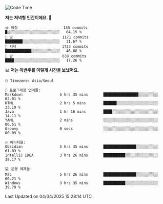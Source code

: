   <!--START_SECTION:waka-->
![Code Time](http://img.shields.io/badge/Code%20Time-534%20hrs%2045%20mins-blue)

**저는 저녁형 인간이에요. 🦉** 

```text
🌞 아침                     155 commits         █░░░░░░░░░░░░░░░░░░░░░░░░   04.19 % 
🌆 낮　                     1171 commits        ████████░░░░░░░░░░░░░░░░░   31.67 % 
🌃 저녁                     1733 commits        ████████████░░░░░░░░░░░░░   46.88 % 
🌙 밤　                     638 commits         ████░░░░░░░░░░░░░░░░░░░░░   17.26 % 
```


📊 **저는 이번주를 이렇게 시간을 보냈어요.** 

```text
🕑︎ Timezone: Asia/Seoul

💬 프로그래밍 언어들: 
Markdown                 5 hrs 35 mins       ████████████████░░░░░░░░░   62.01 % 
HTML                     2 hrs 5 mins        ██████░░░░░░░░░░░░░░░░░░░   23.19 % 
Java                     1 hr 16 mins        ████░░░░░░░░░░░░░░░░░░░░░   14.11 % 
YAML                     2 mins              ░░░░░░░░░░░░░░░░░░░░░░░░░   00.51 % 
Groovy                   0 secs              ░░░░░░░░░░░░░░░░░░░░░░░░░   00.09 % 

🔥 에디터들: 
Obsidian                 5 hrs 35 mins       ███████████████░░░░░░░░░░   61.83 % 
IntelliJ IDEA            3 hrs 26 mins       ██████████░░░░░░░░░░░░░░░   38.17 % 

💻 운영 체제들: 
Mac                      5 hrs 26 mins       ███████████████░░░░░░░░░░   60.21 % 
Windows                  3 hrs 35 mins       ██████████░░░░░░░░░░░░░░░   39.79 % 
```


 Last Updated on 04/04/2025 15:28:14 UTC
<!--END_SECTION:waka-->
